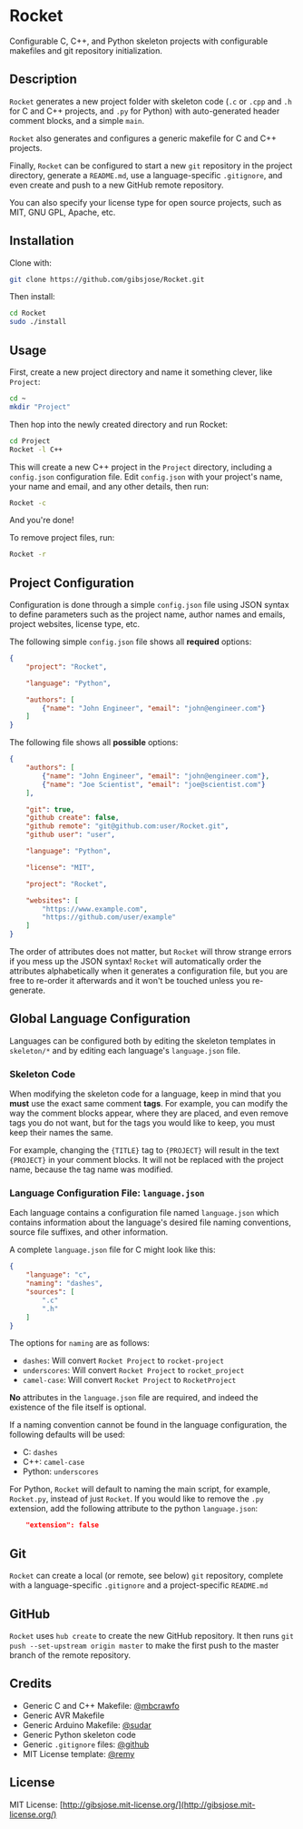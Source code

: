 # Rocket
Configurable C, C++, and Python skeleton projects with configurable makefiles and git repository initialization.

## Description
`Rocket` generates a new project folder with skeleton code (`.c` or `.cpp` and `.h` for C and C++ projects, and `.py` for Python) with auto-generated header comment blocks, and a simple `main`.

`Rocket` also generates and configures a generic makefile for C and C++ projects.

Finally, `Rocket` can be configured to start a new `git` repository in the project directory, generate a `README.md`, use a language-specific `.gitignore`, and even create and push to a new GitHub remote repository.

You can also specify your license type for open source projects, such as MIT, GNU GPL, Apache, etc.

## Installation
Clone with:
```bash
git clone https://github.com/gibsjose/Rocket.git
```

Then install:
```bash
cd Rocket
sudo ./install
```

## Usage
First, create a new project directory and name it something clever, like `Project`:

```bash
cd ~
mkdir "Project"
```

Then hop into the newly created directory and run Rocket:
```bash
cd Project
Rocket -l C++
```

This will create a new C++ project in the `Project` directory, including a `config.json` configuration file. Edit `config.json` with your project's name, your name and email, and any other details, then run:

```bash
Rocket -c
```

And you're done!

To remove project files, run:
```bash
Rocket -r
```

## Project Configuration
Configuration is done through a simple `config.json` file using JSON syntax to define parameters such as the project name, author names and emails, project websites, license type, etc.

The following simple `config.json` file shows all **required** options:
```json
{
    "project": "Rocket",

    "language": "Python",

    "authors": [
        {"name": "John Engineer", "email": "john@engineer.com"}
    ]
}
```

The following file shows all **possible** options:
```json
{
    "authors": [
        {"name": "John Engineer", "email": "john@engineer.com"},
        {"name": "Joe Scientist", "email": "joe@scientist.com"}
    ],

    "git": true,
    "github create": false,
    "github remote": "git@github.com:user/Rocket.git",
    "github user": "user",

    "language": "Python",

    "license": "MIT",

    "project": "Rocket",

    "websites": [
        "https://www.example.com",
        "https://github.com/user/example"
    ]
}
```

The order of attributes does not matter, but `Rocket` will throw strange errors if you mess up the JSON syntax! `Rocket` will automatically order the attributes alphabetically when it generates a configuration file, but you are free to re-order it afterwards and it won't be touched unless you re-generate.

## Global Language Configuration
Languages can be configured both by editing the skeleton templates in `skeleton/*` and by editing each language's `language.json` file.

### Skeleton Code
When modifying the skeleton code for a language, keep in mind that you **must** use the exact same comment **tags**. For example, you can modify the way the comment blocks appear, where they are placed, and even remove tags you do not want, but for the tags you would like to keep, you must keep their names the same.

For example, changing the `{TITLE}` tag to `{PROJECT}` will result in the text `{PROJECT}` in your comment blocks. It will not be replaced with the project name, because the tag name was modified.

### Language Configuration File: `language.json`
Each language contains a configuration file named `language.json` which contains information about the language's desired file naming conventions, source file suffixes, and other information.

A complete `language.json` file for C might look like this:
```json
{
    "language": "c",
    "naming": "dashes",
    "sources": [
        ".c"
        ".h"
    ]
}
```

The options for `naming` are as follows:
* `dashes`: Will convert `Rocket Project` to `rocket-project`
* `underscores`: Will convert `Rocket Project` to `rocket_project`
* `camel-case`: Will convert `Rocket Project` to `RocketProject`

**No** attributes in the `language.json` file are required, and indeed the existence of the file itself is optional.

If a naming convention cannot be found in the language configuration, the following defaults will be used:
* C: `dashes`
* C++: `camel-case`
* Python: `underscores`

For Python, `Rocket` will default to naming the main script, for example, `Rocket.py`, instead of just `Rocket`. If you would like to remove the `.py` extension, add the following attribute to the python `language.json`:
```json
    "extension": false
```

## Git
`Rocket` can create a local (or remote, see below) `git` repository, complete with a language-specific `.gitignore` and a project-specific `README.md`

## GitHub
`Rocket` uses `hub create` to create the new GitHub repository. It then runs `git push --set-upstream origin master` to make the first push to the master branch of the remote repository.

## Credits
* Generic C and C++ Makefile: [@mbcrawfo](https://github.com/mbcrawfo/GenericMakefile)
* Generic AVR Makefile
* Generic Arduino Makefile: [@sudar](https://github.com/sudar/Arduino-Makefile)
* Generic Python skeleton code
* Generic `.gitignore` files: [@github](https://github.com/github/gitignore)
* MIT License template: [@remy](https://github.com/remy/mit-license)

## License
MIT License: [http://gibsjose.mit-license.org/](http://gibsjose.mit-license.org/)

